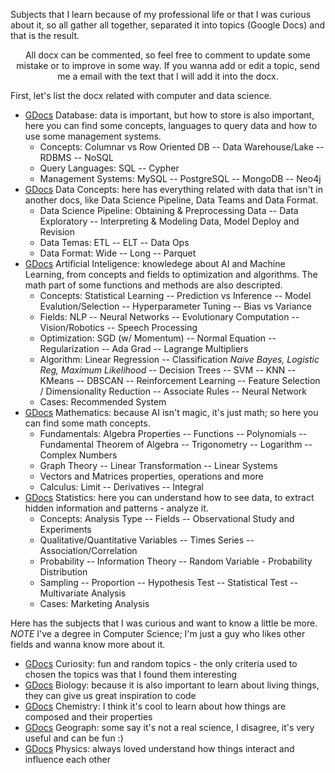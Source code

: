 Subjects that I learn because of my professional life or that I was curious about it, so all gather all together, separated it into topics (Google Docs) and that is the result.


<center>All docx can be commented, so feel free to comment to update some mistake or to improve in some way. If you wanna add  or edit a topic, send me a email with the text that I will add it into the docx.</center>


First, let's list the docx related with computer and data science.
 - [GDocs](https://docs.google.com/document/d/1N15zdvKR0HRKpN2-1ssVOD1f-WOhe5q2fL3f_B8tAgc/edit?usp=sharing) Database: data is important, but how to store is also important, here you can find some concepts, languages to query data and how to use some management systems.
   - Concepts: Columnar vs Row Oriented DB -- Data Warehouse/Lake -- RDBMS -- NoSQL
   - Query Languages: SQL -- Cypher
   - Management Systems: MySQL -- PostgreSQL -- MongoDB -- Neo4j
 - [GDocs](https://docs.google.com/document/d/1KqlPu863sH0eKOfvvY9fGQnhKmYzO8FdjfFtv5jI_MI/edit?usp=sharing) Data Concepts: here has everything related with data that isn't in another docs, like Data Science Pipeline, Data Teams and Data Format.
   - Data Science Pipeline: Obtaining & Preprocessing Data -- Data Exploratory -- Interpreting & Modeling Data, Model Deploy and Revision
   - Data Temas: ETL -- ELT -- Data Ops
   - Data Format: Wide -- Long -- Parquet
 - [GDocs](https://docs.google.com/document/d/1T_6BnLTSTsrSU-WsZ4i1ZD8CcJLRB29wwITiKDVg1JQ/edit?usp=sharing) Artificial Inteligence: knowledege about AI and Machine Learning, from concepts and fields to optimization and algorithms. The math part of some functions and methods are also descripted.
   - Concepts: Statistical Learning -- Prediction vs Inference -- Model Evalution/Selection -- Hyperparameter Tuning -- Bias vs Variance
   - Fields: NLP -- Neural Networks -- Evolutionary Computation -- Vision/Robotics -- Speech Processing
   - Optimization: SGD (w/ Momentum) -- Normal Equation -- Regularization -- Ada Grad -- Lagrange Multipliers
   - Algorithm: Linear Regression -- Classification *Naive Bayes, Logistic Reg, Maximum Likelihood* -- Decision Trees -- SVM -- KNN -- KMeans -- DBSCAN -- Reinforcement Learning -- Feature Selection / Dimensionality Reduction -- Associate Rules -- Neural Network
   - Cases: Recommended System
 - [GDocs](https://docs.google.com/document/d/1xJGlxdmNn-jrmnmDoHGGQbHpkgvm2JkOQY-l9jk4Awo/edit?usp=sharing) Mathematics: because AI isn't magic, it's just math; so here you can find some math concepts.
   - Fundamentals: Algebra Properties -- Functions -- Polynomials -- Fundamental Theorem of Algebra -- Trigonometry -- Logarithm -- Complex Numbers
   - Graph Theory -- Linear Transformation -- Linear Systems
   - Vectors and Matrices properties, operations and more
   - Calculus: Limit -- Derivatives -- Integral
 - [GDocs](https://docs.google.com/document/d/1LGm6v2gzczZt8pEkbRh_W5SvcERKFtT-3Uoz54ILXzA/edit?usp=sharing) Statistics: here you can understand how to see data, to extract hidden information and patterns - analyze it.
   - Concepts: Analysis Type -- Fields -- Observational Study and Experiments
   - Qualitative/Quantitative Variables -- Times Series -- Association/Correlation
   - Probability -- Information Theory -- Random Variable - Probability Distribution
   - Sampling -- Proportion -- Hypothesis Test -- Statistical Test -- Multivariate Analysis
   - Cases: Marketing Analysis


Here has the subjects that I was curious and want to know a little be more.\
*NOTE* I've a degree in Computer Science; I'm just a guy who likes other fields and wanna know more about it.
 - [GDocs](https://docs.google.com/document/d/1qjjeoNa5ZzHHhmhOjQYl6yK9BATA9oVHT_KUQO_zkuw/edit?usp=sharing) Curiosity: fun and random topics - the only criteria used to chosen the topics was that I found them interesting
 - [GDocs](https://docs.google.com/document/d/1aH-GYlbdnjTWsGwu4Z-d6S37l9xAeT4FUoEpt6kXHh8/edit?usp=sharing) Biology: because it is also important to learn about living things, they can give us great inspiration to code
 - [GDocs](https://docs.google.com/document/d/1cMLBFiNFg6igFbHgXbLzSI1KharJda6pj78IPF9Jljc/edit?usp=sharing) Chemistry: I think it's cool to learn about how things are composed and their properties
 - [GDocs](https://docs.google.com/document/d/1mKCoENCC5d_yj8BV3tQtgdGBqXnYxxqhrsILttgCJwE/edit?usp=sharing) Geograph: some say it's not a real science, I disagree, it's very useful and can be fun :)
 - [GDocs](https://docs.google.com/document/d/1Y8rosRFmUUZ64JlOO8K2bPCHh10ew5nA2pcILCWdGuk/edit?usp=sharing) Physics: always loved understand how things interact and influence each other
